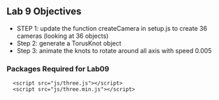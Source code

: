 ## Lab 9 Objectives
* STEP 1: update the function createCamera in setup.js to create 36 cameras (looking at 36 objects)
* Step 2: generate a TorusKnot object
* Step 3: animate the knots to rotate around all axis with speed 0.005

  
### Packages Required for Lab09

```
  <script src="js/three.js"></script>
  <script src="js/three.min.js"></script>
```